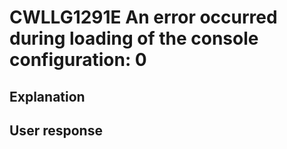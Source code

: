 # CWLLG1291E An error occurred during loading of the console configuration: 0

## Explanation

## User response